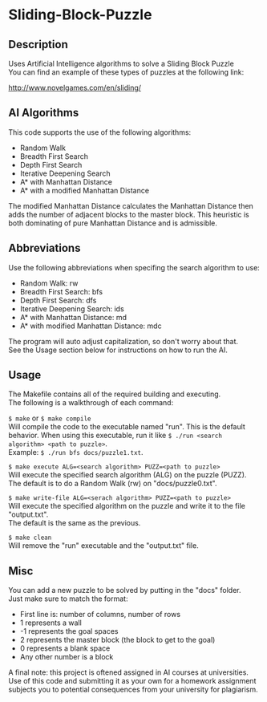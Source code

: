 Sliding-Block-Puzzle
=================

Description
------------
Uses Artificial Intelligence algorithms to solve a Sliding Block Puzzle <br />
You can find an example of these types of puzzles at the following link:

http://www.novelgames.com/en/sliding/

AI Algorithms
--------
This code supports the use of the following algorithms:

  - Random Walk
  - Breadth First Search
  - Depth First Search
  - Iterative Deepening Search
  - A* with Manhattan Distance
  - A* with a modified Manhattan Distance

The modified Manhattan Distance calculates the Manhattan Distance then<br />
adds the number of adjacent blocks to the master block.  This heuristic is<br />
both dominating of pure Manhattan Distance and is admissible.

Abbreviations
--------
Use the following abbreviations when specifing the search algorithm to use:

  - Random Walk:                          rw
  - Breadth First Search:                 bfs
  - Depth First Search:                   dfs
  - Iterative Deepening Search:           ids
  - A* with Manhattan Distance:           md
  - A* with modified Manhattan Distance: mdc

The program will auto adjust capitalization, so don't worry about that.<br />
See the Usage section below for instructions on how to run the AI.

Usage
--------
The Makefile contains all of the required building and executing.<br />
The following is a walkthrough of each command:

`$ make` or `$ make compile`<br />
Will compile the code to the executable named "run". This is the default behavior.
When using this executable, run it like `$ ./run <search algorithm> <path to puzzle>`.<br />
Example: `$ ./run bfs docs/puzzle1.txt`.

`$ make execute ALG=<search algorithm> PUZZ=<path to puzzle>`<br />
Will execute the specified search algorithm (ALG) on the puzzle (PUZZ).<br />
The default is to do a Random Walk (rw) on "docs/puzzle0.txt".

`$ make write-file ALG=<serach algorithm> PUZZ=<path to puzzle>`<br />
Will execute the specified algorithm on the puzzle and write it to the file "output.txt".<br />
The default is the same as the previous.

`$ make clean`<br />
Will remove the "run" executable and the "output.txt" file.

Misc
--------
You can add a new puzzle to be solved by putting in the "docs" folder.<br />
Just make sure to match the format:

  - First line is: number of columns, number of rows
  - 1 represents a wall
  - -1 represents the goal spaces
  - 2 represents the master block (the block to get to the goal)
  - 0 represents a blank space
  - Any other number is a block

A final note: this project is oftened assigned in AI courses at universities.<br />
Use of this code and submitting it as your own for a homework assignment subjects you to potential
consequences from your university for plagiarism.
